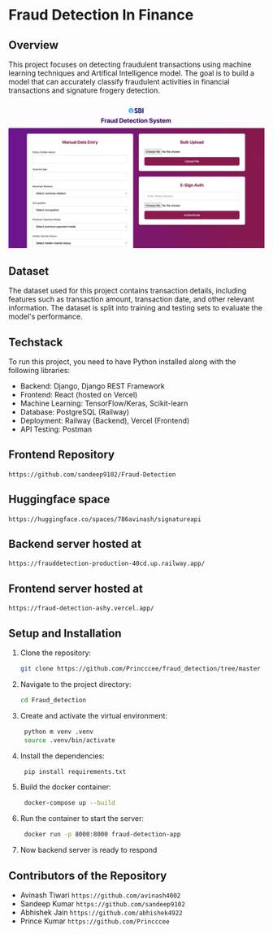 # Fraud Detection In Finance

## Overview
This project focuses on detecting fraudulent transactions using machine learning techniques and Artifical Intelligence model. The goal is to build a model that can accurately classify fraudulent activities in financial transactions and signature frogery detection.

![User Interface](home.png)

## Dataset
The dataset used for this project contains transaction details, including features such as transaction amount, transaction date, and other relevant information. The dataset is split into training and testing sets to evaluate the model's performance.

## Techstack
To run this project, you need to have Python installed along with the following libraries:
- Backend: Django, Django REST Framework
- Frontend: React (hosted on Vercel)
- Machine Learning: TensorFlow/Keras, Scikit-learn
- Database: PostgreSQL (Railway)
- Deployment: Railway (Backend), Vercel (Frontend)
- API Testing: Postman

## Frontend Repository
    https://github.com/sandeep9102/Fraud-Detection

## Huggingface space
    https://huggingface.co/spaces/786avinash/signatureapi   

## Backend server hosted at
    https://frauddetection-production-40cd.up.railway.app/     

## Frontend server hosted at
    https://fraud-detection-ashy.vercel.app/


## Setup and Installation
1. Clone the repository:
    ```bash
    git clone https://github.com/Princccee/fraud_detection/tree/master
    ```
2. Navigate to the project directory:
    ```bash
    cd Fraud_detection
    ```
3. Create and activate the virtual environment:
   ```bash
    python m venv .venv
    source .venv/bin/activate
    ```
4. Install the dependencies:
   ```bash
    pip install requirements.txt
    ```
5. Build the docker container:
   ```bash
    docker-compose up --build
    ```
6. Run the container to start the server:
   ```bash
    docker run -p 8000:8000 fraud-detection-app
    ```
6. Now backend server is ready to respond

## Contributors of the Repository
- Avinash Tiwari ```https://github.com/avinash4002```
- Sandeep Kumar ```https://github.com/sandeep9102 ```
- Abhishek Jain ```https://github.com/abhishek4922 ```
- Prince Kumar  ```https://github.com/Princccee```

